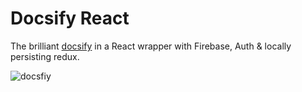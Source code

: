 
# Docsify React

The brilliant [docsify](https://docsify.js.org) in a React wrapper with Firebase, Auth & locally persisting redux.

![docsfiy](https://firebasestorage.googleapis.com/v0/b/docsify-react.appspot.com/o/docsify.jpg?alt=media&token=c1c0524c-8fbe-431a-9fdb-5a3c5b038313)